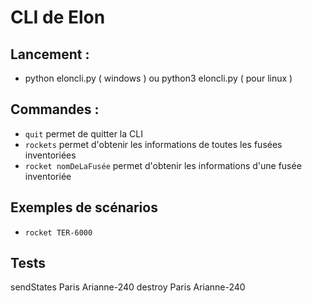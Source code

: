 # CLI de Elon

## Lancement :
  * python eloncli.py ( windows ) ou python3 eloncli.py ( pour linux )
  
## Commandes :
  * `quit` permet de quitter la CLI
  * `rockets` permet d'obtenir les informations de toutes les fusées inventoriées
  * `rocket nomDeLaFusée` permet d'obtenir les informations d'une fusée inventoriée

## Exemples de scénarios
  * `rocket TER-6000`

## Tests
sendStates Paris Arianne-240 
destroy Paris Arianne-240 